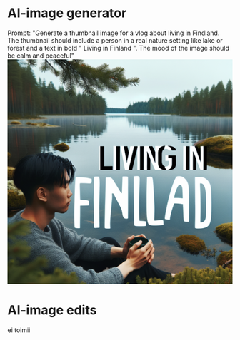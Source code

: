 # AI-image generator

Prompt: "Generate a thumbnail image for a vlog about living in Findland. The thumbnail should include a person in a real nature setting like lake or forest and a text in bold \" Living in Finland \". The mood of the image should be calm and peaceful"
![image](/screenshots/veDBbeQ1hFQBCBDW9fo3OMoO.png)

# AI-image edits

ei toimii
